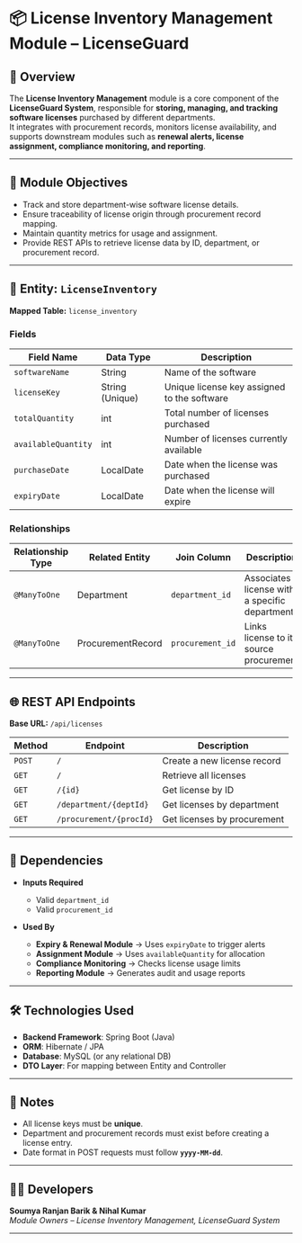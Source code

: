 # 📦 License Inventory Management Module – LicenseGuard

## 📘 Overview
The **License Inventory Management** module is a core component of the **LicenseGuard System**, responsible for **storing, managing, and tracking software licenses** purchased by different departments.  
It integrates with procurement records, monitors license availability, and supports downstream modules such as **renewal alerts, license assignment, compliance monitoring, and reporting**.

---

## 🎯 Module Objectives
- Track and store department-wise software license details.  
- Ensure traceability of license origin through procurement record mapping.  
- Maintain quantity metrics for usage and assignment.  
- Provide REST APIs to retrieve license data by ID, department, or procurement record.  

---

## 🧱 Entity: `LicenseInventory`

**Mapped Table:** `license_inventory`

### Fields

| Field Name          | Data Type     | Description                                   |
|---------------------|---------------|-----------------------------------------------|
| `softwareName`      | String        | Name of the software                          |
| `licenseKey`        | String (Unique) | Unique license key assigned to the software   |
| `totalQuantity`     | int           | Total number of licenses purchased            |
| `availableQuantity` | int           | Number of licenses currently available        |
| `purchaseDate`      | LocalDate     | Date when the license was purchased           |
| `expiryDate`        | LocalDate     | Date when the license will expire             |

### Relationships

| Relationship Type | Related Entity     | Join Column      | Description                                   |
|-------------------|-------------------|------------------|-----------------------------------------------|
| `@ManyToOne`      | Department        | `department_id`  | Associates license with a specific department |
| `@ManyToOne`      | ProcurementRecord | `procurement_id` | Links license to its source procurement       |

---

## 🌐 REST API Endpoints

**Base URL:** `/api/licenses`

| Method | Endpoint                | Description                   |
|--------|-------------------------|-------------------------------|
| `POST` | `/`                     | Create a new license record   |
| `GET`  | `/`                     | Retrieve all licenses         |
| `GET`  | `/{id}`                 | Get license by ID             |
| `GET`  | `/department/{deptId}`  | Get licenses by department    |
| `GET`  | `/procurement/{procId}` | Get licenses by procurement   |

---

## 🔄 Dependencies

- **Inputs Required**
  - Valid `department_id`  
  - Valid `procurement_id`  

- **Used By**
  - **Expiry & Renewal Module** → Uses `expiryDate` to trigger alerts  
  - **Assignment Module** → Uses `availableQuantity` for allocation  
  - **Compliance Monitoring** → Checks license usage limits  
  - **Reporting Module** → Generates audit and usage reports  

---

## 🛠️ Technologies Used
- **Backend Framework**: Spring Boot (Java)  
- **ORM**: Hibernate / JPA  
- **Database**: MySQL (or any relational DB)  
- **DTO Layer**: For mapping between Entity and Controller  

---

## 📌 Notes
- All license keys must be **unique**.  
- Department and procurement records must exist before creating a license entry.  
- Date format in POST requests must follow **`yyyy-MM-dd`**.  

---

## 👨‍💻 Developers
**Soumya Ranjan Barik & Nihal Kumar**  
_Module Owners – License Inventory Management, LicenseGuard System_  

---
